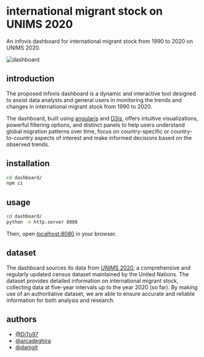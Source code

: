 # international migrant stock on UNIMS 2020

An infovis dashboard for international migrant stock from 1990 to 2020 on UNIMS 2020.

![dashboard](assets/dashboard.gif)

## introduction

The proposed infovis dashboard is a dynamic and interactive tool designed to assist data analysts and general users in monitoring the trends and changes in international migrant stock from 1990 to 2020.

The dashboard, built using [angularjs](https://angularjs.org/) and [D3js](https://d3js.org/), offers intuitive visualizations, powerful filtering options, and distinct panels to help users understand global migration patterns over time, focus on country-specific or country-to-country aspects of interest and make informed decisions based on the observed trends.

## installation

```bash
cd dashboard/
npm ci
```

## usage

```bash
cd dashboard/
python -m http.server 8080
```

Then, open [localhost:8080](localhost:8080)  in your browser.

## dataset

The dashboard sources its data from [UNIMS 2020](https://www.un.org/development/desa/pd/content/international-migrant-stock), a comprehensive and regularly updated census dataset maintained by the United Nations. The dataset provides detailed information on international migrant stock, collecting data at five-year intervals up to the year 2020 (so far). By making use of an authoritative dataset, we are able to ensure accurate and reliable information for both analysis and research.

<!-- ## citation

If you use the software in your research, cite it using such reference:

```plaintext
@misc{IMS-UNIMS-2020,
  author = {Federico Minutoli, Daniel Surpanu, Matteo Ghirardelli},
  title = {international-migrant-stock-UNIMS-2020,
  year = {2024},
  url = {https://github.com/DiTo97/international-migrant-stock-UNIMS-2020},
  note = {An infovis dashboard for international migrant stock from 1990 to 2020 on UNIMS 2020}
}
``` -->

## authors

- [@DiTo97](https://github.com/DiTo97)
- [@arcadeghira](https://github.com/arcadeghira)
- [@danigit](https://github.com/danigit)

